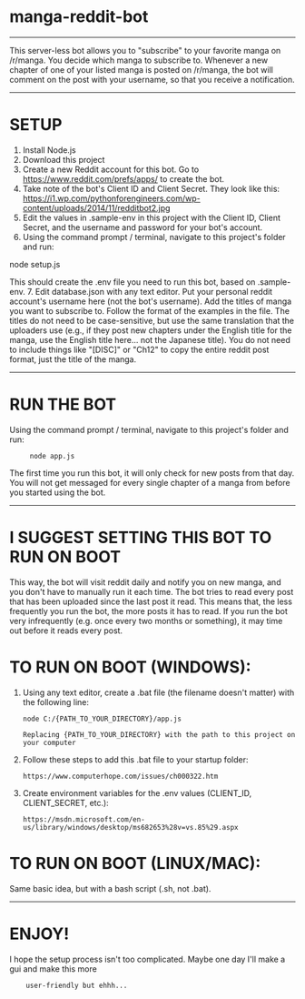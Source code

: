 # manga-reddit-bot
___________________


 This server-less bot allows you to "subscribe" to your favorite manga on /r/manga. You decide which manga
 to subscribe to. Whenever a new chapter of one of your listed manga is posted on /r/manga, the
 bot will comment on the post with your username, so that you receive a notification.
__________________________________________________________________________________


# SETUP
 1. Install Node.js
 2. Download this project
 3. Create a new Reddit account for this bot. Go to https://www.reddit.com/prefs/apps/
          to create the bot.
 4. Take note of the bot's Client ID and Client Secret. They look like this:
          https://i1.wp.com/pythonforengineers.com/wp-content/uploads/2014/11/redditbot2.jpg
 5. Edit the values in .sample-env in this project with the Client ID, Client Secret, and the username and password for your bot's account.
 6. Using the command prompt / terminal, navigate to this project's folder and run: 
 
 node setup.js        
 
 This should create the .env file you need to run this bot, based on .sample-env.
 7. Edit database.json with any text editor. Put your personal reddit account's
        username here (not the bot's username). Add the titles of manga you want to
        subscribe to. Follow the format of the examples in the file. The titles do
        not need to be case-sensitive, but use the same translation that the uploaders
        use (e.g., if they post new chapters under the English title for the manga,
        use the English title here... not the Japanese title). You do not need to include
        things like "[DISC]" or "Ch12" to copy the entire reddit post format, just the title
        of the manga.
_____________________________________________________________________________________


 # RUN THE BOT  
 Using the command prompt / terminal, navigate to this project's folder and run:
 
         node app.js
 The first time you run this bot, it will only check for new posts from that day. You will not get messaged for every single chapter of a manga from before you started using the bot.
_____________________________________________________________________________________


# I SUGGEST SETTING THIS BOT TO RUN ON BOOT
 This way, the bot will visit reddit daily and notify you on new manga, and you don't have
        to manually run it each time. The bot tries to read every post that has been uploaded
        since the last post it read. This means that, the less frequently you run the bot,
        the more posts it has to read. If you run the bot very infrequently (e.g. once every
        two months or something), it may time out before it reads every post.
# TO RUN ON BOOT (WINDOWS):
 1. Using any text editor, create a .bat file (the filename doesn't matter) with the following line:
 
        node C:/{PATH_TO_YOUR_DIRECTORY}/app.js
        
        Replacing {PATH_TO_YOUR_DIRECTORY} with the path to this project on your computer
 2. Follow these steps to add this .bat file to your startup folder:
 
        https://www.computerhope.com/issues/ch000322.htm
        
 3. Create environment variables for the .env values (CLIENT_ID, CLIENT_SECRET, etc.):
 
        https://msdn.microsoft.com/en-us/library/windows/desktop/ms682653%28v=vs.85%29.aspx
# TO RUN ON BOOT (LINUX/MAC):
 Same basic idea, but with a bash script (.sh, not .bat).
___________________________________________________________________________________


# ENJOY!
I hope the setup process isn't too complicated. Maybe one day I'll make a gui and make this more

        user-friendly but ehhh...
